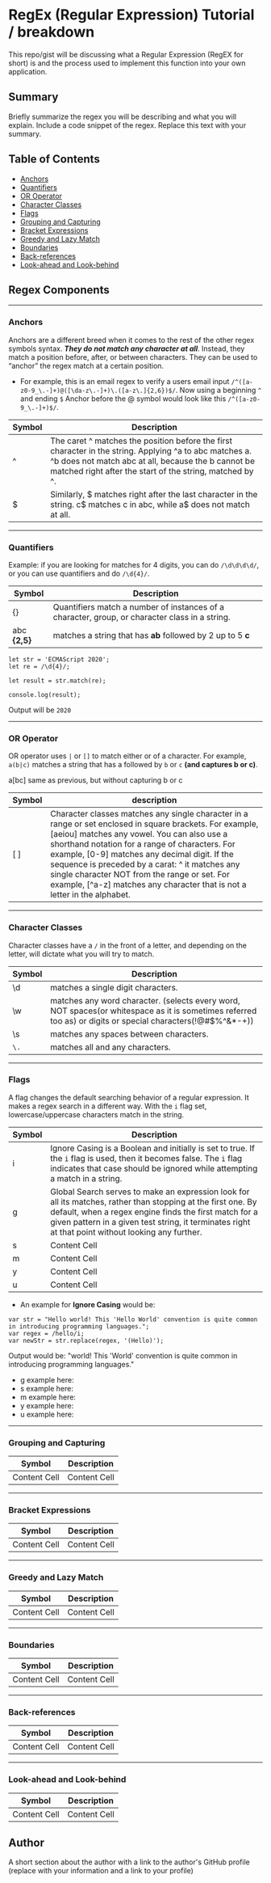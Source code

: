 # RegEx (Regular Expression) Tutorial / breakdown 

This repo/gist will be discussing what a Regular Expression (RegEX for short) is and the process used to implement this function into your own application. 

## Summary

Briefly summarize the regex you will be describing and what you will explain. Include a code snippet of the regex. Replace this text with your summary.

## Table of Contents

- [Anchors](#anchors)
- [Quantifiers](#quantifiers)
- [OR Operator](#or-operator)
- [Character Classes](#character-classes)
- [Flags](#flags)
- [Grouping and Capturing](#grouping-and-capturing)
- [Bracket Expressions](#bracket-expressions)
- [Greedy and Lazy Match](#greedy-and-lazy-match)
- [Boundaries](#boundaries)
- [Back-references](#back-references)
- [Look-ahead and Look-behind](#look-ahead-and-look-behind)

## Regex Components

- - - -

### Anchors

Anchors are a different breed when it comes to the rest of the other regex symbols syntax. __*They do not match any character at all*__. Instead, they match a position before, after, or between characters. They can be used to “anchor” the regex match at a certain position.
  - For example, this is an email regex to verify a users email input ```/^([a-z0-9_\.-]+)@([\da-z\.-]+)\.([a-z\.]{2,6})$/```. Now using a beginning ```^``` and ending ```$``` Anchor before the @ symbol would look like this ```/^([a-z0-9_\.-]+)$/```. 

Symbol  | Description
------------- | -------------
^  | The caret ^ matches the position before the first character in the string. Applying ^a to abc matches a. ^b does not match abc at all, because the b cannot be matched right after the start of the string, matched by ^.
$  | Similarly, $ matches right after the last character in the string. c$ matches c in abc, while a$ does not match at all.


- - - -
### Quantifiers

Example: if you are looking for matches for 4 digits, you can do ```/\d\d\d\d/```, or you can use quantifiers and do ```/\d{4}/```.

Symbol  | Description
------------- | -------------
{} | Quantifiers match a number of instances of a character, group, or character class in a string.
abc __{2,5}__ | matches a string that has __ab__ followed by 2 up to 5 __c__

```
let str = 'ECMAScript 2020';
let re = /\d{4}/;

let result = str.match(re);

console.log(result);
```

Output will be ```2020```

- - - -
### OR Operator

OR operator uses ```|``` or ```[]``` to match either or of a character. For example, ```a(b|c)``` matches a string that has a followed by ```b``` or ```c``` __(and captures b or c)__. 

a[bc] same as previous, but without capturing b or c

Symbol  | description
------------- | -------------
[ ]  | Character classes matches any single character in a range or set enclosed in square  brackets. For example, [aeiou] matches any vowel. You can also use a shorthand notation for a range of characters. For example, [0-9] matches any decimal digit. If the sequence is preceded by a carat:    ^   it matches any single character NOT from the range or set. For example, [^a-z] matches any character that is not a letter in the alphabet.

- - - -
### Character Classes

Character classes have a ```/``` in the front of a letter, and depending on the letter, will dictate what you will try to match. 

Symbol  | Description
------------- | -------------
\d  | matches a single digit characters.
\w  | matches any word character. (selects every word, NOT spaces(or whitespace as it is sometimes referred too as) or digits or special characters(!@#$%^&*-+))
\s  | matches any spaces between characters.
```\.```  | matches all and any characters. 

- - - -
### Flags

A flag changes the default searching behavior of a regular expression. It makes a regex search in a different way. With the ```i``` flag set, lowercase/uppercase characters match in the string.

Symbol  | Description
------------- | -------------
i  | Ignore Casing is a Boolean and initially is set to true. If the ```i``` flag is used, then it becomes false. The ```i``` flag indicates that case should be ignored while attempting a match in a string. 
g  | Global Search serves to make an expression look for all its matches, rather than stopping at the first one. By default, when a regex engine finds the first match for a given pattern in a given test string, it terminates right at that point without looking any further. 
s  | Content Cell
m  | Content Cell
y  | Content Cell
u  | Content Cell

- An example for __Ignore Casing__ would be: 
```
var str = "Hello world! This 'Hello World' convention is quite common in introducing programming languages."; 
var regex = /hello/i; 
var newStr = str.replace(regex, '(Hello)');
```
Output would be: "world! This 'World' convention is quite common in introducing programming languages."

- g example here:
- s example here:
- m example here:
- y example here:
- u example here:
- - - -
### Grouping and Capturing

Symbol  | Description
------------- | -------------
Content Cell  | Content Cell

- - - -
### Bracket Expressions

Symbol  | Description
------------- | -------------
Content Cell  | Content Cell

- - - -
### Greedy and Lazy Match

Symbol  | Description
------------- | -------------
Content Cell  | Content Cell

- - - -
### Boundaries

Symbol  | Description
------------- | -------------
Content Cell  | Content Cell

- - - -
### Back-references

Symbol  | Description
------------- | -------------
Content Cell  | Content Cell

- - - -
### Look-ahead and Look-behind

Symbol  | Description
------------- | -------------
Content Cell  | Content Cell

## Author

A short section about the author with a link to the author's GitHub profile (replace with your information and a link to your profile)
